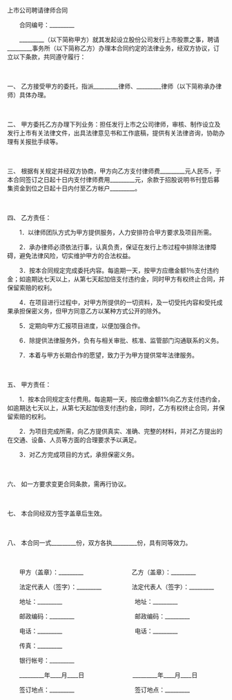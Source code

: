 



上市公司聘请律师合同



 

　　合同编号：_________　　

　　_________（以下简称甲方）就其发起设立股份公司发行上市股票之事，聘请_________事务所（以下简称乙方）办理本合同约定的法律业务，经双方协议，订立以下条款，共同遵守履行：

　　

一、
乙方接受甲方的委托，指派_________律师、_________律师（以下简称承办律师）具体办理。

　　

二、
甲方委托乙方办理下列业务：担任发行上市之公司律师，审核、制作设立及发行上市有关法律文件，出具法律意见书和工作底稿，提供有关法律咨询，协助办理有关报批手续等。

　　

三、
根据有关规定并经双方协商，甲方向乙方支付律师费_________元人民币，于本合同签订之日起十日内支付律师费用_________元，余款于招股说明书刊登后募集资金到位之日起十日内付至乙方帐户_________。

　　

四、
乙方责任：

　　1．以律师团队方式为甲方提供服务，人力安排符合甲方要求及项目所需。

　　2．承办律师必须依法行事，认真负责，保证在发行上市过程中排除法律障碍，避免法律风险，切实维护甲方的合法权益。

　　3．按本合同规定完成委托内容。每逾期一天，按甲方应缴金额1％支付违约金；如逾期达七天以上，从第七天起加倍支付违约金，同时甲方有权终止合同，并保留索赔的权利。

　　4．在项目进行过程中，对甲方所提供的一切资料，及一切受托内容和受托成果承担保密义务，但甲方同意乙方以某种方式公开的除外。

　　5．定期向甲方汇报项目进度，以便加强合作。

　　6．除提供法律服务外，负有与相关审批、核准、监管部门沟通联系的义务。

　　7．本着与甲方长期合作的愿望，致力于为甲方提供常年法律服务。

　　

五、
甲方责任：

　　1．按本合同规定支付费用。每逾期一天，按应缴金额1%向乙方支付违约金，如逾期达七天以上，从第七天起加倍支付违约金，同时，乙方有权终止合同，并保留索赔的权利。

　　2．为项目完成所需，向乙方提供真实、准确、完整的材料，并对乙方提出的在交通、设备、人员等方面的合理要求予以满足。

　　3．对乙方完成项目的方式，承担保密义务。

　　

六、
如一方要求变更合同条款，需再行协议。

　　

七、
本合同经双方签字盖章后生效。

　　

八、
本合同一式_________份，双方各执_________份，具有同等效力。　

　　　

　　甲方（盖章）：_________　　　　　　　　乙方（盖章）：_________　　

　　法定代表人（签字）：_________　　　　　法定代表人（签字）：_________　　

　　地址：_________　　　　　　　　　　　　地址：_________　　

　　邮政编码：_________　　　　　　　　　　邮政编码：_________　　

　　电话：_________　　　　　　　　　　　　电话：_________　　

　　传真：_________　　

　　银行帐号：_________　　

　　_________年____月____日　　　　　　　　_________年____月____日　　

　　签订地点：_________　　　　　　　　　　签订地点：_________